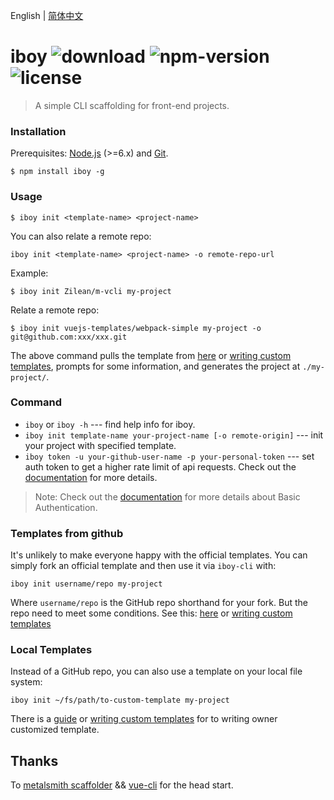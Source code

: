 English | [简体中文](./README.zh-CN.md)

# iboy ![download](https://img.shields.io/npm/dt/iboy.svg) ![npm-version](https://img.shields.io/npm/v/iboy.svg) ![license](https://img.shields.io/npm/l/iboy.svg)

> A simple CLI scaffolding for front-end projects.

### Installation
Prerequisites: [Node.js](https://nodejs.org/en/) (>=6.x) and [Git](https://git-scm.com/).

```
$ npm install iboy -g
```

### Usage
```
$ iboy init <template-name> <project-name>
```

You can also relate a remote repo: 

```
iboy init <template-name> <project-name> -o remote-repo-url
```

Example:

```
$ iboy init Zilean/m-vcli my-project

```

Relate a remote repo:

```
$ iboy init vuejs-templates/webpack-simple my-project -o git@github.com:xxx/xxx.git
```

The above command pulls the template from [here](http://www.sosout.com/frontend/vue/#vue-cli源码解析（v2-9-6）) or [writing custom templates](https://github.com/vuejs/vue-cli#writing-custom-templates-from-scratch), prompts for some information, and generates the project at `./my-project/`.


### Command

* `iboy` or `iboy -h` --- find help info for iboy.
* `iboy init template-name your-project-name [-o remote-origin]` --- init your project with specified template.
* `iboy token -u your-github-user-name -p your-personal-token` --- set auth token to get a higher rate limit of api requests. Check out the [documentation](https://developer.github.com/v3/#rate-limiting) for more details.

>Note: Check out the [documentation](https://developer.github.com/v3/auth/#basic-authentication) for more details about Basic Authentication.

### Templates from github
It's unlikely to make everyone happy with the official templates. You can simply fork an official template and then use it via `iboy-cli` with:

```
iboy init username/repo my-project
```

Where `username/repo` is the GitHub repo shorthand for your fork. But the repo need to meet some conditions. See this: [here](http://www.sosout.com/frontend/vue/#vue-cli源码解析（v2-9-6）) or [writing custom templates](https://github.com/vuejs/vue-cli#writing-custom-templates-from-scratch)

### Local Templates

Instead of a GitHub repo, you can also use a template on your local file system:

```
iboy init ~/fs/path/to-custom-template my-project
```

There is a [guide](http://www.sosout.com/frontend/vue/#vue-cli源码解析（v2-9-6）) or [writing custom templates](https://github.com/vuejs/vue-cli#writing-custom-templates-from-scratch) for to writing owner customized template.

## Thanks
To [metalsmith scaffolder](https://github.com/metalsmith/metalsmith/blob/master/examples/project-scaffolder) && [vue-cli](https://github.com/vuejs/vue-cli) for the head start.
